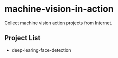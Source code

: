 # machine-vision-in-action

Collect machine vision action projects from Internet.

## Project List

- deep-learing-face-detection